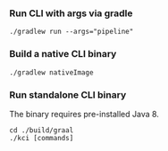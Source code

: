 ### Run CLI with args via gradle
```
./gradlew run --args="pipeline"
``` 

### Build a native CLI binary
```
./gradlew nativeImage
```

### Run standalone CLI binary

The binary requires pre-installed Java 8.

```
cd ./build/graal
./kci [commands]
```